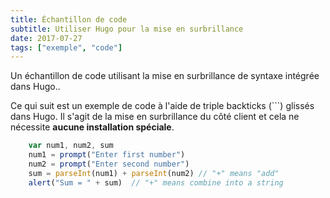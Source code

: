 ```yaml
---
title: Échantillon de code
subtitle: Utiliser Hugo pour la mise en surbrillance
date: 2017-07-27
tags: ["exemple", "code"]
---
```


Un échantillon de code utilisant la mise en surbrillance de syntaxe intégrée dans Hugo..

<!--more-->

Ce qui suit est un exemple de code à l'aide de  triple backticks (```) glissés dans Hugo. Il s'agit de la mise en surbrillance du côté client et cela ne nécessite **aucune installation spéciale**. 


```javascript
    var num1, num2, sum
    num1 = prompt("Enter first number")
    num2 = prompt("Enter second number")
    sum = parseInt(num1) + parseInt(num2) // "+" means "add"
    alert("Sum = " + sum)  // "+" means combine into a string
```

<!--

Voici un exemple de code en utilisant le code abrégé "en surbrillance" fourni dans Hugo. Il s'agit de la mise en surbrillance du côté serveur et cela nécessite que Python et Pygments soient installés.

{{< highlight javascript >}}
    var num1, num2, sum
    num1 = prompt("Enter first number")
    num2 = prompt("Enter second number")
    sum = parseInt(num1) + parseInt(num2) // "+" means "add"
    alert("Sum = " + sum)  // "+" means combine into a string
{{</ highlight >}}


Et voici le même code avec les numéros de ligne :

{{< highlight javascript "linenos=inline">}}
    var num1, num2, sum
    num1 = prompt("Enter first number")
    num2 = prompt("Enter second number")
    sum = parseInt(num1) + parseInt(num2) // "+" means "add"
    alert("Sum = " + sum)  // "+" means combine into a string
{{</ highlight >}}

-->
